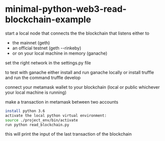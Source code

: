# minimal-python-web3-read-blockchain-example

start a local node that connects the the blockchain that listens either to 
- the mainnet (geth)
- an official testnet (geth --rinkeby)
- or on your local machine in memory (ganache)

set the right network in the settings.py file

to test with ganache either install and run ganache locally or install truffle and run the command truffle develop

connect your metamask wallet to your blockchain (local or public whichever your local machine is running)

make a transaction in metamask between two accounts

```sh
install python 3.6
activate the local python virtual environment: 
source ./project_env/bin/activate
run python read_blockchain.py 
```

this will print the input of the last transaction of the blockchain


